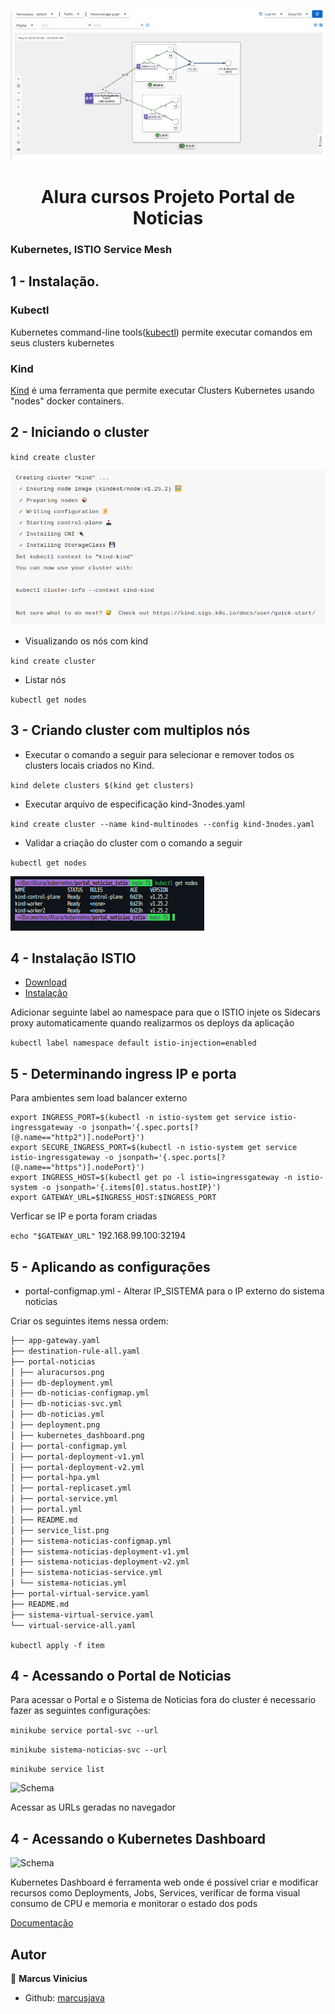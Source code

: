 <p>
  <img alt="Schema" src="./images/istio_alura.gif" />
  
</p>

<h1 align="center">Alura cursos Projeto Portal de Noticias </h1>

### Kubernetes, ISTIO Service Mesh

## 1 - Instalação.

### Kubectl

Kubernetes command-line tools(<a href="https://kubernetes.io/docs/tasks/tools/">kubectl</a>) permite executar comandos em seus clusters kubernetes

### Kind

<a href='https://kind.sigs.k8s.io/' target="_blank">Kind</a> é uma ferramenta que permite executar Clusters Kubernetes usando "nodes" docker containers.

## 2 - Iniciando o cluster

`kind create cluster`

<p>
  <img alt="Schema" src="./images/kind_create.png" />
</p>

- Visualizando os nós com kind

`kind create cluster`

- Listar nós

`kubectl get nodes`

## 3 - Criando cluster com multiplos nós

- Executar o comando a seguir para selecionar e remover todos os clusters locais criados no Kind.

`kind delete clusters $(kind get clusters)`

- Executar arquivo de especificação kind-3nodes.yaml

`kind create cluster --name kind-multinodes --config kind-3nodes.yaml`

- Validar a criação do cluster com o comando a seguir

`kubectl get nodes`

<p>
  <img alt="Schema" src="./images/kind_nodes.png" />
</p>

## 4 - Instalação ISTIO

- <a href='https://istio.io/latest/docs/setup/getting-started/#download' target="_blank">Download</a>
- <a href='https://istio.io/latest/docs/setup/getting-started/#install' target="_blank">Instalação</a>

Adicionar seguinte label ao namespace para que o ISTIO injete os Sidecars proxy automaticamente quando realizarmos os deploys da aplicação

`kubectl label namespace default istio-injection=enabled`

## 5 - Determinando ingress IP e porta

Para ambientes sem load balancer externo

```
export INGRESS_PORT=$(kubectl -n istio-system get service istio-ingressgateway -o jsonpath='{.spec.ports[?(@.name=="http2")].nodePort}')
export SECURE_INGRESS_PORT=$(kubectl -n istio-system get service istio-ingressgateway -o jsonpath='{.spec.ports[?(@.name=="https")].nodePort}')
export INGRESS_HOST=$(kubectl get po -l istio=ingressgateway -n istio-system -o jsonpath='{.items[0].status.hostIP}')
export GATEWAY_URL=$INGRESS_HOST:$INGRESS_PORT

```

Verficar se IP e porta foram criadas

`echo "$GATEWAY_URL"`
192.168.99.100:32194

## 5 - Aplicando as configurações

- portal-configmap.yml - Alterar IP_SISTEMA para o IP externo do sistema noticias

Criar os seguintes items nessa ordem:

```markdown
├── app-gateway.yaml
├── destination-rule-all.yaml
├── portal-noticias
│ ├── aluracursos.png
│ ├── db-deployment.yml
│ ├── db-noticias-configmap.yml
│ ├── db-noticias-svc.yml
│ ├── db-noticias.yml
│ ├── deployment.png
│ ├── kubernetes_dashboard.png
│ ├── portal-configmap.yml
│ ├── portal-deployment-v1.yml
│ ├── portal-deployment-v2.yml
│ ├── portal-hpa.yml
│ ├── portal-replicaset.yml
│ ├── portal-service.yml
│ ├── portal.yml
│ ├── README.md
│ ├── service_list.png
│ ├── sistema-noticias-configmap.yml
│ ├── sistema-noticias-deployment-v1.yml
│ ├── sistema-noticias-deployment-v2.yml
│ ├── sistema-noticias-service.yml
│ └── sistema-noticias.yml
├── portal-virtual-service.yaml
├── README.md
├── sistema-virtual-service.yaml
└── virtual-service-all.yaml
```

`kubectl apply -f item`

## 4 - Acessando o Portal de Noticias

Para acessar o Portal e o Sistema de Noticias fora do cluster é necessario fazer as seguintes configurações:

`minikube service portal-svc --url`

`minikube sistema-noticias-svc --url`

`minikube service list`

<p>
  <img alt="Schema" src="./service_list.png" />
  
</p>

Acessar as URLs geradas no navegador

## 4 - Acessando o Kubernetes Dashboard

<p>
  <img alt="Schema" src="./kubernetes_dashboard.png" />
  
</p>

Kubernetes Dashboard é ferramenta web onde é possível criar e modificar recursos como Deployments, Jobs, Services, verificar de forma visual consumo de CPU e memoria e monitorar o estado dos pods

<a href="https://kubernetes.io/docs/tasks/access-application-cluster/web-ui-dashboard/" target="_blank">Documentação</a>

## Autor

👤 **Marcus Vinicius**

- Github: [marcusjava](https://github.com/marcusjava)
